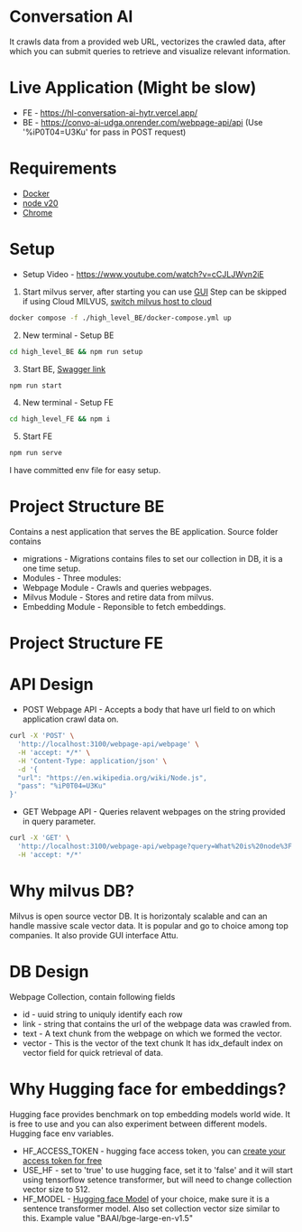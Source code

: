 # Conversation AI
It crawls data from a provided web URL, vectorizes the crawled data, after which you can submit queries to retrieve and visualize relevant information.

# Live Application (Might be slow)
* FE - https://hl-conversation-ai-hytr.vercel.app/
* BE - https://convo-ai-udga.onrender.com/webpage-api/api (Use '%iP0T04=U3Ku' for pass in POST request)

# Requirements
* [Docker](https://www.docker.com/products/docker-desktop/)
* [node v20](https://nodejs.org/en/download)
* [Chrome](https://www.google.com/intl/en_in/chrome/)

# Setup
* Setup Video - https://www.youtube.com/watch?v=cCJLJWvn2iE
1. Start milvus server, after starting you can use [GUI](http://localhost:8000/)
Step can be skipped if using Cloud MILVUS, [switch milvus host to cloud](high_level_BE/.env)
```bash
docker compose -f ./high_level_BE/docker-compose.yml up
```
2. New terminal - Setup BE
```bash
cd high_level_BE && npm run setup 
```
3. Start BE,  [Swagger link](http://localhost:3100/webpage-api/api)
```bash
npm run start 
```
4. New terminal - Setup FE
```bash
cd high_level_FE && npm i
```
5. Start FE
```bash
npm run serve
```
I have committed env file for easy setup.

# Project Structure BE
Contains a nest application that serves the BE application. Source folder contains
* migrations - Migrations contains files to set our collection in DB, it is a one time setup.
* Modules - Three modules:
* Webpage Module - Crawls and queries webpages. 
* Milvus Module - Stores and retire data from milvus.
* Embedding Module - Reponsible to fetch embeddings.

# Project Structure FE

# API Design
* POST Webpage API - Accepts a body that have url field to on which application crawl data on.
```bash
curl -X 'POST' \
  'http://localhost:3100/webpage-api/webpage' \
  -H 'accept: */*' \
  -H 'Content-Type: application/json' \
  -d '{
  "url": "https://en.wikipedia.org/wiki/Node.js",
  "pass": "%iP0T04=U3Ku"
}'
```
* GET Webpage API - Queries relavent webpages on the string provided in query parameter.
```bash
curl -X 'GET' \
  'http://localhost:3100/webpage-api/webpage?query=What%20is%20node%3F' \
  -H 'accept: */*'
```

# Why milvus DB?
Milvus is open source vector DB. It is horizontaly scalable and can an handle massive scale vector data.
It is popular and go to choice among top companies. It also provide GUI interface Attu.

# DB Design
Webpage Collection, contain following fields
* id - uuid string to uniquly identify each row
* link - string that contains the url of the webpage data was crawled from.
* text - A text chunk from the webpage on which we formed the vector.
* vector - This is the vector of the text chunk
It has idx_default index on vector field for quick retrieval of data.

# Why Hugging face for embeddings?
Hugging face provides benchmark on top embedding models world wide. It is free to use and you can also experiment between different models. Hugging face env variables.
* HF_ACCESS_TOKEN - hugging face access token, you can [create your access token for free](https://huggingface.co/settings/tokens)
* USE_HF - set to 'true' to use hugging face, set it to 'false' and it will start using tensorflow setence transformer, but will need to change collection vector size to 512.
* HF_MODEL - [Hugging face Model](https://huggingface.co/models?search=sentence-transformers) of your choice,  make sure it is a sentence transformer model. Also set collection vector size similar to this. Example value "BAAI/bge-large-en-v1.5"

